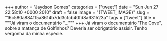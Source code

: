 
+++
author = "Jaydson Gomes"
categories = ["tweet"]
date = "Sun Jun 27 22:58:10 +0000 2010"
draft = false
image = "{TWEET_IMAGE}"
slug = "16c580a884115a8614b7dd3cfcb40fd8a631523a"
tags = ["tweet"]
title = """Já viram o documentário "..."""
+++
Já viram o documentário 'The Cove", sobre a matança de Golfinhos? Deveria ser obrigatório assisir. Tenho vergonha da minha espécie.
